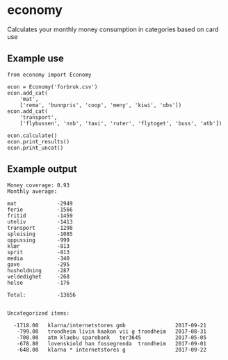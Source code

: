 # economy
Calculates your monthly money consumption in categories based on card use

## Example use

    from economy import Economy

    econ = Economy('forbruk.csv')
    econ.add_cat(
        'mat',
        ['rema', 'bunnpris', 'coop', 'meny', 'kiwi', 'obs'])
    econ.add_cat(
        'transport',
        ['flybussen', 'nsb', 'taxi', 'ruter', 'flytoget', 'buss', 'atb'])
        
    econ.calculate()
    econ.print_results()
    econ.print_uncat()

## Example output

    Money coverage: 0.93
    Monthly average:

    mat             -2949
    ferie           -1566
    fritid          -1459
    uteliv          -1413
    transport       -1298
    spleising       -1085
    oppussing       -999
    klær            -813
    sprit           -813
    media           -340
    gave            -295
    husholdning     -287
    veldedighet     -268
    helse           -176

    Total:          -13656


    Uncategorized items:

      -1718.00   klarna/internetstores gmb                2017-09-21
       -799.00   trondheim livin haakon vii g trondheim   2017-08-31
       -700.00   atm klaebu sparebank   ter3645           2017-05-05
       -678.80   lovenskiold han fossegrenda  trondheim   2017-09-01
       -648.00   klarna * internetstores g                2017-09-22